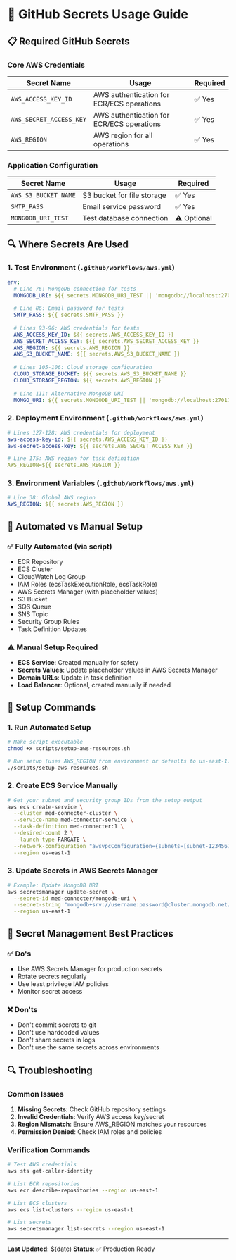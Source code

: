 # 🔐 GitHub Secrets Usage Guide

## 📋 Required GitHub Secrets

### **Core AWS Credentials**
| Secret Name | Usage | Required |
|-------------|-------|----------|
| `AWS_ACCESS_KEY_ID` | AWS authentication for ECR/ECS operations | ✅ Yes |
| `AWS_SECRET_ACCESS_KEY` | AWS authentication for ECR/ECS operations | ✅ Yes |
| `AWS_REGION` | AWS region for all operations | ✅ Yes |

### **Application Configuration**
| Secret Name | Usage | Required |
|-------------|-------|----------|
| `AWS_S3_BUCKET_NAME` | S3 bucket for file storage | ✅ Yes |
| `SMTP_PASS` | Email service password | ✅ Yes |
| `MONGODB_URI_TEST` | Test database connection | ⚠️ Optional |

## 🔍 Where Secrets Are Used

### **1. Test Environment (`.github/workflows/aws.yml`)**
```yaml
env:
  # Line 76: MongoDB connection for tests
  MONGODB_URI: ${{ secrets.MONGODB_URI_TEST || 'mongodb://localhost:27017/med-connecter-test' }}
  
  # Line 86: Email password for tests
  SMTP_PASS: ${{ secrets.SMTP_PASS }}
  
  # Lines 93-96: AWS credentials for tests
  AWS_ACCESS_KEY_ID: ${{ secrets.AWS_ACCESS_KEY_ID }}
  AWS_SECRET_ACCESS_KEY: ${{ secrets.AWS_SECRET_ACCESS_KEY }}
  AWS_REGION: ${{ secrets.AWS_REGION }}
  AWS_S3_BUCKET_NAME: ${{ secrets.AWS_S3_BUCKET_NAME }}
  
  # Lines 105-106: Cloud storage configuration
  CLOUD_STORAGE_BUCKET: ${{ secrets.AWS_S3_BUCKET_NAME }}
  CLOUD_STORAGE_REGION: ${{ secrets.AWS_REGION }}
  
  # Line 111: Alternative MongoDB URI
  MONGO_URI: ${{ secrets.MONGODB_URI_TEST || 'mongodb://localhost:27017/med-connecter-test' }}
```

### **2. Deployment Environment (`.github/workflows/aws.yml`)**
```yaml
# Lines 127-128: AWS credentials for deployment
aws-access-key-id: ${{ secrets.AWS_ACCESS_KEY_ID }}
aws-secret-access-key: ${{ secrets.AWS_SECRET_ACCESS_KEY }}

# Line 175: AWS region for task definition
AWS_REGION=${{ secrets.AWS_REGION }}
```

### **3. Environment Variables (`.github/workflows/aws.yml`)**
```yaml
# Line 38: Global AWS region
AWS_REGION: ${{ secrets.AWS_REGION }}
```

## 🚀 Automated vs Manual Setup

### **✅ Fully Automated (via script)**
- ECR Repository
- ECS Cluster
- CloudWatch Log Group
- IAM Roles (ecsTaskExecutionRole, ecsTaskRole)
- AWS Secrets Manager (with placeholder values)
- S3 Bucket
- SQS Queue
- SNS Topic
- Security Group Rules
- Task Definition Updates

### **⚠️ Manual Setup Required**
- **ECS Service**: Created manually for safety
- **Secrets Values**: Update placeholder values in AWS Secrets Manager
- **Domain URLs**: Update in task definition
- **Load Balancer**: Optional, created manually if needed

## 🔧 Setup Commands

### **1. Run Automated Setup**
```bash
# Make script executable
chmod +x scripts/setup-aws-resources.sh

# Run setup (uses AWS_REGION from environment or defaults to us-east-1)
./scripts/setup-aws-resources.sh
```

### **2. Create ECS Service Manually**
```bash
# Get your subnet and security group IDs from the setup output
aws ecs create-service \
  --cluster med-connecter-cluster \
  --service-name med-connecter-service \
  --task-definition med-connecter:1 \
  --desired-count 2 \
  --launch-type FARGATE \
  --network-configuration "awsvpcConfiguration={subnets=[subnet-12345678,subnet-87654321],securityGroups=[sg-12345678],assignPublicIp=ENABLED}" \
  --region us-east-1
```

### **3. Update Secrets in AWS Secrets Manager**
```bash
# Example: Update MongoDB URI
aws secretsmanager update-secret \
  --secret-id med-connecter/mongodb-uri \
  --secret-string "mongodb+srv://username:password@cluster.mongodb.net/med-connecter" \
  --region us-east-1
```

## 📝 Secret Management Best Practices

### **✅ Do's**
- Use AWS Secrets Manager for production secrets
- Rotate secrets regularly
- Use least privilege IAM policies
- Monitor secret access

### **❌ Don'ts**
- Don't commit secrets to git
- Don't use hardcoded values
- Don't share secrets in logs
- Don't use the same secrets across environments

## 🔍 Troubleshooting

### **Common Issues**
1. **Missing Secrets**: Check GitHub repository settings
2. **Invalid Credentials**: Verify AWS access key/secret
3. **Region Mismatch**: Ensure AWS_REGION matches your resources
4. **Permission Denied**: Check IAM roles and policies

### **Verification Commands**
```bash
# Test AWS credentials
aws sts get-caller-identity

# List ECR repositories
aws ecr describe-repositories --region us-east-1

# List ECS clusters
aws ecs list-clusters --region us-east-1

# List secrets
aws secretsmanager list-secrets --region us-east-1
```

---

**Last Updated**: $(date)
**Status**: ✅ Production Ready 